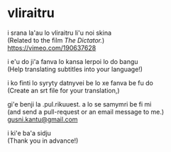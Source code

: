 # vliraitru
i srana la'au lo vliraitru li'u noi skina  
(Related to the film _The Dictator._)  
https://vimeo.com/190637628

i e'u do ji'a fanva lo kansa lerpoi lo do bangu  
(Help translating subtitles into your language!)

i ko finti lo syryty datnyvei be lo xe fanva be fu do  
(Create an srt file for your translation,)

gi'e benji la .pul.rikuuest. a lo se samymri be fi mi  
(and send a pull-request or an email message to me.)  
gusni.kantu@gmail.com

i ki'e ba'a sidju  
(Thank you in advance!)

